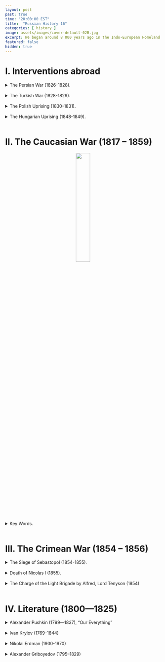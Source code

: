 ```yaml
---
layout: post
past: true
time: "20:00:00 EST"
title:  "Russian History 16"
categories: [ history ]
image: assets/images/cover-default-02B.jpg
excerpt: We began around 8 000 years ago in the Indo-European Homeland and ended in 988, when Vladimir the Great adopted Orthodox Christianity.
featured: false
hidden: true
---
```


# I. Interventions abroad 

<details>
   <summary>The Persian War (1826-1828).</summary>
      <ul>
         <li>Griboyedov.</li>
      </ul>
</details>
<br>

<details>
   <summary>The Turkish War (1828-1829).</summary>
   <br>
   <ul>
      <li>The Greek-Turkish war of national liberation;</li>
      <li>Lord Byron;</li>
      <li>The Navarin naval battle.</li>
   </ul>
   <br>
  <figure style="text-align: center;">
    <img src="{{ site.baseurl }}/assets/images/2021-05-24-img_01.jpg" 
         style="width: 45%;"/>
      <figcaption style="font-style: italic; font-size: 10;">Pushkin’s 'Journey to Erzurum'</figcaption>
  </figure>
</details>
<br>

<details>
   <summary>The Polish Uprising (1830-1831).</summary>
   <br>
   <figure style="text-align: center;"><img src="{{ site.baseurl }}/assets/images/2021-05-24-img_02.jpg" style="width: 45%;"/><figcaption style="font-style: italic; font-size: 10;">Russia is the policeman of Europe.</figcaption>
   </figure>
   <ul>
      <li>Karolina Sobańska: Secretary to Count General de Witt, her official lover: both agents of the Russian secret police! Her sister, Evelina Gańska, later married Balzac;</li>
      <li>Pushkin: “Ja vas ljubil” (Lecture 15);</li>
      <li>Adam Mickiewicz: A trip to Crimea on the “Karolina” yacht  (probably the only case in the history of literature where a secret police operation resulted in a poetic  masterpiece).</li>
   </ul>
   <br>
</details>
<br>

<details>
   <summary>The Hungarian Uprising (1848-1849).</summary>
   <br>
   <ul>
      <li>Nicolas I sent in an army 280 000 strong;</li>
      <li>13 martyrs hanged;</li>
      <li>Sandor Petőfi (blowing up of his statue in Bratislava in 1919; finding of his skeleton in 1990 in Siberia);</li>
      <li><a href="https://www.gutenberg.org/files/40163/40163-h/40163-h.htm">Arminius Vambéry</a>.</li>
      </ul>
   <figure style="text-align: center;"><img src="{{ site.baseurl }}/assets/images/2021-05-24-img_03.jpg" style="height: 60px;"/><img src="{{ site.baseurl }}/assets/images/2021-05-24-img_04.jpg" style="height: 60px;"/></figure>
   <figure style="text-align: center;"><img src="{{ site.baseurl }}/assets/images/2021-05-24-img_05.jpg" style="width: 30%;"/><figcaption style="font-style: italic; font-size: 10;">Vámbéry’s journey to Bukhara (as Raşit Efendi).</figcaption></figure>
   <br>
</details>
<br>

# II. The Caucasian War (1817 – 1859)
<div style="text-align: center;"><img src="{{ site.baseurl }}/assets/images/2021-05-24-img_06.jpg" style="width: 30%"/></div>
<br>
<details>
   <summary>Key Words.</summary>
   <ul>
      <li>Circassians;</li>
      <li>Shaov;</li>
      <li>Chechens;</li>
      <li>Avars;</li>
      <li>Shamil;</li>
      <li>Leo Tolstoy; <a href="http://www.online-literature.com/tolstoy/hadji-murad/1/">Hadji Murad</a>.</li>
   </ul>
</details>
<br>

# III. The Crimean War (1854 – 1856)

<details>
   <summary>The Siege of Sebastopol (1854-1855).</summary>
   <br>
   <figure style="text-align: center;"><img src="{{ site.baseurl }}/assets/images/2021-05-24-img_07.jpg" style="width: 30%;"/><figcaption style="font-style: italic; font-size: 10;">Montreal, Place du Canada: one of the Russian guns seized by the British troops in Sebastopol.</figcaption></figure>
   <br>
</details>
<br>

<details>
   <summary>Death of Nicolas I (1855).</summary>
   <ul>
      <li>Probable suicide;</li>
      <li>Nicolas I's personal doctor left Russia immediately;</li>
      <li>The Tzar formally prohibited an autopsy.</li>
   </ul>
</details>
<br>

<details>
   <summary>The Charge of the Light Brigade by Alfred, Lord Tenyson (1854)</summary>
   <div>
      I<br>
      Half a league, half a league,<br>
      Half a league onward,<br>
      All in the valley of Death<br>
         Rode the six hundred.<br>
      “Forward, the Light Brigade!<br>
      Charge for the guns!” he said.<br>
      Into the valley of Death<br>
         Rode the six hundred.<br>
      <br>
      II<br>
      “Forward, the Light Brigade!”<br>
      Was there a man dismayed?<br>
      Not though the soldier knew<br>
         Someone had blundered.<br>
         Theirs not to make reply,<br>
         Theirs not to reason why,<br>
         Theirs but to do and die.<br>
         Into the valley of Death<br>
         Rode the six hundred.<br>
         <br>
      III<br>
      Cannon to right of them,<br>
      Cannon to left of them,<br>
      Cannon in front of them<br>
         Volleyed and thundered;<br>
      Stormed at with shot and shell,<br>
      Boldly they rode and well,<br>
      Into the jaws of Death,<br>
      Into the mouth of hell<br>
         Rode the six hundred.<br>
      <br>
      IV<br>
      Flashed all their sabres bare,<br>
      Flashed as they turned in air<br>
      Sabring the gunners there,<br>
      Charging an army, while<br>
         All the world wondered.<br>
      Plunged in the battery-smoke<br>
      Right through the line they broke;<br>
      Cossack and Russian<br>
      Reeled from the sabre stroke<br>
         Shattered and sundered.<br>
      Then they rode back, but not<br>
         Not the six hundred.<br>
      <br>
      V<br>
      Cannon to right of them,<br>
      Cannon to left of them,<br>
      Cannon behind them<br>
         Volleyed and thundered;<br>
      Stormed at with shot and shell,<br>
      While horse and hero fell.<br>
      They that had fought so well<br>
      Came through the jaws of Death,<br>
      Back from the mouth of hell,<br>
      All that was left of them,<br>
         Left of six hundred.<br>
      <br>
      VI<br>
      When can their glory fade?<br>
      O the wild charge they made!<br>
         All the world wondered.<br>
      Honour the charge they made!<br>
      Honour the Light Brigade,<br>
         Noble six hundred!<br>
   </div>
</details>
<br>

# IV. Literature (1800—1825)

<details>
<summary>Alexander Pushkin (1799—1837), “Our Everything”</summary>
<figure style="text-align: center;">
<img src="{{ site.baseurl }}/assets/images/poetry-pushkin.png" style="width: 30%;"/>
</figure><br>
<ul>
   <li>Pushkin’s granddad: Abraham Ganibal, Peter the Great’s Blackamoor (reminder: Lecture No. 9);</li>
   <li>Arína Rodiónovna, the beloved nanny;</li>
   <li>Lyceum (reminder: Derzhavin, Lecture No. 5);</li>
   <li>Multiple exiles;</li>
   <li>Decembrists;</li>
   <li>Duel and death (January 1837).</li>
</ul>
   <figure style="text-align: center;">
    <img src="{{ site.baseurl }}/assets/images/2021-05-24-img_08.jpg" 
         style="width: 30%;"/>
      <figcaption style="font-style: italic; font-size: 10;">5 Decembrists who were executed, drawn by Pushkin with the caption: 'I could be hanging as well, as a bufoon…'</figcaption>
  </figure>
   <figure style="text-align: center;">
    <img src="{{ site.baseurl }}/assets/images/2021-05-24-img_09.jpg" 
         style="width: 30%;"/>
      <figcaption style="font-style: italic; font-size: 10;">Pushkin’s wife: Natalya Goncharova</figcaption>
   </figure>
   <details>
      <summary>A poem by Alexander Pushkin: “I loved you”.</summary>
         <div class="poem">
            <div>
               <p>Я вас любил: любовь ещё, быть может,
               В душе моей угасла не совсем;
               Но пусть она вас больше не тревожит;
               Я не хочу печалить вас ничем.
               Я вас любил безмолвно, безнадежно,
               То робостью, то ревностью томим;
               Я вас любил так искренно, так нежно,
               Как дай вам Бог любимой быть другим
               </p>
            </div>
            <div>
               <p>I loved you, and I probably still do.
               And for a while the feeling may remain.
               But let my love no longer trouble you,
               I do not wish to cause you any pain.
               I loved you; and the hopelessness I knew,
               The jealousy, the shyness- though in vain-
               Made up a love so tender and so true
               As may God grant you to be loved again.
               </p>
            </div>
         </div>
         <br>
   </details>
   <details>
      <summary>Prose</summary>
      <div>
         <ul>
            <li>“The Captain’s Daughter”</li>
            <li>“Dubrovsky”</li>
         </ul>
      </div>
   </details>
   <details>
      <summary>Plays</summary>
      <div>
         <ul>
            <li>“Boris Godunov” (reminder: Lecture No. 5)</li>
            <li>“Little Tragedies”, <a href="https://www.youtube.com/watch?v=1Ke33_1de_Y">“Faust” & “Egyptian Nights”</a></li>
         </ul>
      </div>
   </details>
      <details>
      <summary>History</summary>
      <div>
         <ul>
            <li>“The History of Pugachëv”</li>
            <li>“The Blackamoor of Peter the Great” (Rus. noun ARAP means ‘Negro’; ARAB is ‘Arab’).</li>
         </ul>
      </div>
   </details>
</details>
<br>
<details>
   <summary>Ivan Krylov (1769–1844)</summary>
      <figure style="text-align: center;">
         <img src="{{ site.baseurl }}/assets/images/poetry-krylov.png" style="width: 30%;"/>
      </figure><br>
      <div>
         <ul>
            <li>Reminder (Lecture No. 11): Krylov’s father as a garrison commander withstood the siege of Uralsk by Pugachëv’s bands;</li>
            <li>An extremely lazy person: Krylov, at 23, refused to go for his fiancée at her home town (less than 800 km);</li>
            <li>A hearty eater: three dinners in one day;</li>
            <li>Famous for his indifference to his wardrobe: once he came to visit the Empress with a hole in one of his boots through which his toe was showing;</li>
            <li>He had his cook, Fenya, as a his common law partner; he ensured their daughter Аlexandra an excellent education, a good marriage and bequeathed his property to her.</li>
         </ul>
      </div>
      <details>
      <summary>A poem by Ivan Krylov: “Crow and Fox” (Ворона и Лисица), 1807.</summary>
         <div class="poem">
            <div>
               <p>Уж сколько раз твердили миру,
               Что лесть гнусна, вредна; но только все не впрок,
               И в сердце льстец всегда отыщет уголок.
               Вороне где-то бог послал кусочек сыру;
                           На ель Ворона взгромоздясь,
               Позавтракать было совсем уж собралась,
                   Да призадумалась, а сыр во рту держала.
               На ту беду Лиса близехонько бежала;
                   Вдруг сырный дух Лису остановил:
               Лисица видит сыр, Лисицу сыр пленил.
               Плутовка к дереву на цыпочках подходит;
               Верти́т хвостом, с Вороны глаз не сводит
                   И говорит так сладко, чуть дыша:
                       «Голубушка, как хороша!
                       Ну что за шейка, что за глазки!
                       Рассказывать, так, право, сказки!
                   Какие перушки! какой носок!
               И, верно, ангельский быть должен голосок!
               Спой, светик, не стыдись! Что, ежели, сестрица,
               При красоте такой и петь ты мастерица, —
                       Ведь ты б у нас была царь-птица!»
               Вещуньина с похвал вскружилась голова,
                   От радости в зобу дыханье спёрло, —
               И на приветливы Лисицыны слова
               Ворона каркнула во все воронье горло:
               Сыр выпал — с ним была плутовка такова.
               </p>
            </div>
            <div>
               <p>It is a commonplace 
               And we all know 
               That flattery is base,
               And mean, and low.  
               However, all in vain,  
               And flatterers were, are, and will remain.
               Once God sent a Crow  
               A decent piece of cheese,  
               After a long and forced fast.  
               To a big oak she flies fast  
               To have a breakfast 
               There in peace,  
               And almost has begun,  
               But was distracted by some thought  
               (I do not know, about what). 
               Unfortunately, a sly Fox has run 
               Not far. The cheese she smelt  
               And also sort of hungry felt. 
               Then to the oak-tree she did tiptoe,  
               Looking with admiration at the Crow,  
               And said in her most sugar voice,  
               "Sweetheart, I very much rejoice 
               In meeting such a beauty in our land. 
               Oh, what a neck, beak, feathers, and  
               An elegant smart wing!  
               I bet, just like an angel you should sing. 
               Well, darling, don’t be shy, 
               Just try!  
               If in addition to looks that nice  
               You also have a pleasant voice, 
               The whole forest will rejoice 
               And you'll be valued thrice."
               The speech like that 
               Completely reeled the head  
               Of the poor Crow,  
               And she did caw,  
               With all air in her craw. 
               Fell out the piece 
               Of cheese.  
               And our story ends at this.
               </p>
            </div>
         </div>
         <br>
   </details>
</details>
<br>
<details>
   <summary>Nikolai Erdman (1900-1970)</summary>
      <h3>A fable: “The Crow and the Cheese” (Ворона и сыр).</h3>
      <div class="poem">
         <div>
            <p>Вороне где-то Бог послал кусочек сыру.
            Читатель скажет: Бога нет!
            Читатель, милый, ты придира!
            Да, Бога нет. Но нет и сыра!
            </p>
         </div>
         <div>
            <p>Once God sent the crow a decent piece of cheese...
            Our reader is indignant: There is no God, please!
            Oh you, dear reader, take a breather:
            Sure, there is no God—but no cheese, either!
            </p>
         </div>
      </div>
      <br>
      <ul>
         <li>A modern saying: “Our freedom of speech must be paid by our hunger."</li>
         <li>This “fable” landed Erdman in Siberian exile (in 1933; and he never again wrote plays or fables).</li>
      </ul>
</details>
<br>
<details>
   <summary>Alexander Griboyedov (1795–1829)</summary>
      <figure style="text-align: center;">
         <img src="{{ site.baseurl }}/assets/images/poetry-griboyedov.png" style="width: 30%;"/>
      </figure><br>
      <ul>
         <li>Griboyedov's masterpiece: <a href="https://readrussia.org/russian-library/woe-from-wit.html">Woe from Wit</a>;</li>
         <li>Griboedov was arrested in 1826 (the burning of all his “papers”).</li>
         <li>Pushkin —during his Erzerum journey— to the driver of horse-drawn wagon (met at a mountain pass in the Caucasus): "What are you carrying?" The driver: "Some Mushroom-eater (= Griboeda)!"
         </li>
         <li>His wife, Ninó Chavchavádze: “Your spirit and achievements are immortal in the Russian memory. But why did my love outlive you?”</li>
         <li>Note: <a href="https://www.washingtonpost.com/local/obituaries/david-chavchavadze-cia-spy-with-russian-royal-roots-dies-at-90/2014/11/08/ddd65f86-5ec6-11e4-9f3a-7e28799e0549_story.html">Another Chavchavadzé</a>
         </li>
      </ul>
      <figure style="text-align: center;">
         <img src="{{ site.baseurl }}/assets/images/2021-05-24-img_11.jpg" 
         style="width: 30%;"/>
         <figcaption style="font-style: italic; font-size: 10;">Ninó Chavchavádze, Griboyedov’s young wife</figcaption>
      </figure>
      <br>
      <figure style="text-align: center;">
         <img src="{{ site.baseurl }}/assets/images/2021-05-24-img_12.jpg" 
         style="width: 30%;"/>
         <figcaption style="font-style: italic; font-size: 10;">On Griboedov’s tomb (in the Mtatsminda Cementary in Tbilisi)</figcaption>
      </figure>
      <br>
</details>

<!-- # Lecture Transcript

# References. -->